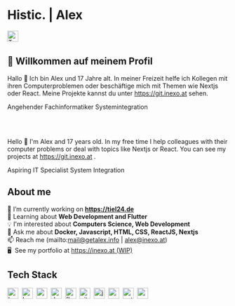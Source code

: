 # Histic. | Alex
<a href="https://twitter.com/haloneva_" target="_blank"><img src="https://img.shields.io/badge/Twitter-1DA1F2?style=flat&logo=twitter&logoColor=white" alt="Twitter Badge" height="25"></a>&nbsp;

## 👋 Willkommen auf meinem Profil
Hallo 👋 Ich bin Alex und 17 Jahre alt. In meiner Freizeit helfe ich Kollegen mit ihren Computerproblemen oder beschäftige mich mit Themen wie Nextjs oder React. Meine Projekte kannst du unter https://git.inexo.at sehen.

Angehender Fachinformatiker Systemintegration

<br/><br/>

Hello 👋 I'm Alex and 17 years old. In my free time I help colleagues with their computer problems or deal with topics like Nextjs or React.  You can see my projects at https://git.inexo.at .

Aspiring IT Specialist System Integration

## About me
🔭&nbsp;I’m currently working on **https://tiel24.de**
<br/>🌱&nbsp;Learning about **Web Development and Flutter**
<br/>💡&nbsp;I'm interested about **Computers Science, Web Development**
<br/>💬&nbsp;Ask me about **Docker, Javascript, HTML, CSS, ReactJS, Nextjs**
<br/>📫&nbsp;Reach me (mailto:mail@getalex.info | alex@inexo.at)
<br/>🖥&nbsp; See my portfolio at [https://inexo.at (WIP)](www.https://inexo.at (WIP))

## Tech Stack
<img src="https://img.shields.io/badge/Bash-05122A?style=flat&logo=gnu-bash" alt="bash Badge" height="25">&nbsp;
<img src="https://img.shields.io/badge/Bootstrap-05122A?style=flat&logo=bootstrap" alt="bootstrap Badge" height="25">&nbsp;
<img src="https://img.shields.io/badge/Css3-05122A?style=flat&logo=css3" alt="css3 Badge" height="25">&nbsp;
<img src="https://img.shields.io/badge/Docker-05122A?style=flat&logo=docker" alt="docker Badge" height="25">&nbsp;
<img src="https://img.shields.io/badge/Flutter-05122A?style=flat&logo=flutter" alt="flutter Badge" height="25">&nbsp;
<img src="https://img.shields.io/badge/Git-05122A?style=flat&logo=git" alt="git Badge" height="25">&nbsp;
<img src="https://img.shields.io/badge/Javascript-05122A?style=flat&logo=javascript" alt="javascript Badge" height="25">&nbsp;
<img src="https://img.shields.io/badge/Nodejs-05122A?style=flat&logo=node.js" alt="nodejs Badge" height="25">&nbsp;
<img src="https://img.shields.io/badge/Python-05122A?style=flat&logo=python" alt="python Badge" height="25">&nbsp;
<img src="https://img.shields.io/badge/React-05122A?style=flat&logo=react" alt="react Badge" height="25">&nbsp;

